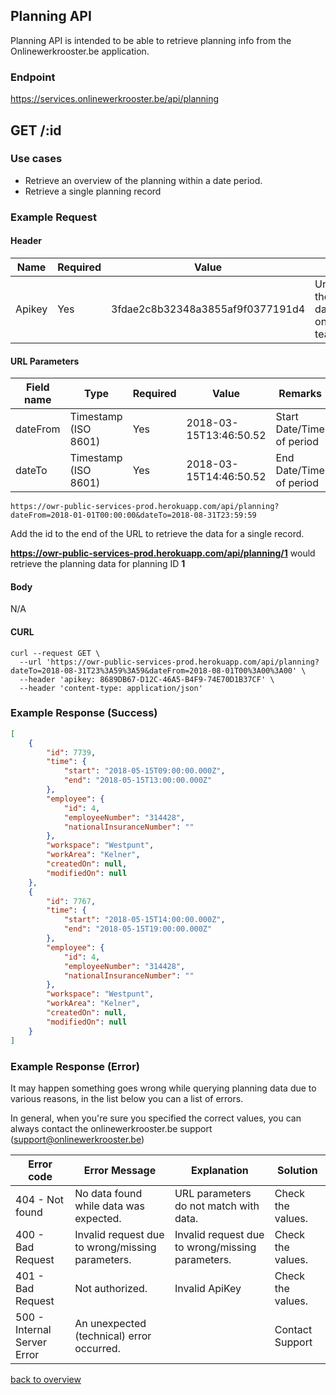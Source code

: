 ## Planning API

Planning API is intended to be able to retrieve planning info from the Onlinewerkrooster.be application. 

### Endpoint

https://services.onlinewerkrooster.be/api/planning

## GET /:id

### Use cases

- Retrieve an overview of the planning within a date period.
- Retrieve a single planning record

### Example Request

#### Header

| Name   | Required | Value                            | Remarks                                                      |
| ------ | -------- | -------------------------------- | ------------------------------------------------------------ |
| Apikey | Yes      | 3fdae2c8b32348a3855af9f0377191d4 | Unique ID to identify the source to query data. (provided by onlinewerkrooster.be team) |

#### URL Parameters

| Field name | Type                 | Required | Value                  | Remarks                   |
| ---------- | -------------------- | -------- | ---------------------- | ------------------------- |
| dateFrom   | Timestamp (ISO 8601) | Yes      | 2018-03-15T13:46:50.52 | Start Date/Time of period |
| dateTo     | Timestamp (ISO 8601) | Yes      | 2018-03-15T14:46:50.52 | End Date/Time of period   |

```
https://owr-public-services-prod.herokuapp.com/api/planning?dateFrom=2018-01-01T00:00:00&dateTo=2018-08-31T23:59:59
```

Add the id to the end of the URL to retrieve the data for a single record.

**https://owr-public-services-prod.herokuapp.com/api/planning/1** would retrieve the planning data for planning ID **1**

#### Body

N/A

#### CURL
```
curl --request GET \
  --url 'https://owr-public-services-prod.herokuapp.com/api/planning?dateTo=2018-08-31T23%3A59%3A59&dateFrom=2018-08-01T00%3A00%3A00' \
  --header 'apikey: 8689DB67-D12C-46A5-B4F9-74E70D1B37CF' \
  --header 'content-type: application/json'
```

### Example Response (Success)

```json
[
	{
		"id": 7739,
		"time": {
			"start": "2018-05-15T09:00:00.000Z",
			"end": "2018-05-15T13:00:00.000Z"
		},
		"employee": {
			"id": 4,
			"employeeNumber": "314428",
			"nationalInsuranceNumber": ""
		},
		"workspace": "Westpunt",
		"workArea": "Kelner",
		"createdOn": null,
		"modifiedOn": null
	},
	{
		"id": 7767,
		"time": {
			"start": "2018-05-15T14:00:00.000Z",
			"end": "2018-05-15T19:00:00.000Z"
		},
		"employee": {
			"id": 4,
			"employeeNumber": "314428",
			"nationalInsuranceNumber": ""
		},
		"workspace": "Westpunt",
		"workArea": "Kelner",
		"createdOn": null,
		"modifiedOn": null
	}
]
```



### Example Response (Error)

It may happen something goes wrong while querying planning data due to various reasons, in the list below you can a list of errors.

In general, when you're sure you specified the correct values, you can always contact the onlinewerkrooster.be support (support@onlinewerkrooster.be)

| Error code                  | Error Message                                    | Explanation                                      | Solution          |
| --------------------------- | ------------------------------------------------ | ------------------------------------------------ | ----------------- |
| 404 - Not found             | No data found while data was expected.           | URL parameters do not match with data.           | Check the values. |
| 400 - Bad Request           | Invalid request due to wrong/missing parameters. | Invalid request due to wrong/missing parameters. | Check the values. |
| 401 - Bad Request           | Not authorized.                                  | Invalid ApiKey                                   | Check the values. |
| 500 - Internal Server Error | An unexpected (technical) error occurred.        |                                                  | Contact Support   |

[back to overview](OnlineWerkroosterAPI.md)
